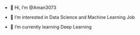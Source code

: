 ### 

- 👋 Hi, I’m @Aman3073

- 👀 I’m interested in Data Science and Machine Learning Job

- 🌱 I’m currently learning Deep Learning



<!--
**Aman3073/Aman3073** is a ✨ _special_ ✨ repository because its `README.md` (this file) appears on your GitHub profile.

Here are some ideas to get you started:
####- 📫 How to reach me - mailing address - amangupta3073@gmial.com
#####- 📫 Check out my hacker rank profile - https://www.hackerrank.com/amangupta3073
- 🔭 I’m currently working on ...
- 🌱 I’m currently learning ...
- 👯 I’m looking to collaborate on ...
- 🤔 I’m looking for help with ...
- 💬 Ask me about ...
- - 📫 How to reach me: ...
- 😄 Pronouns: ...
- ⚡ Fun fact: ...
-->
